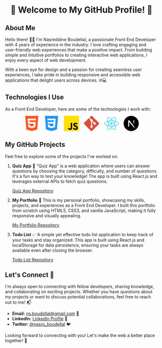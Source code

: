 <!-- Add a Header Image -->
<!-- 
<p align="center">
  <img src="https://www12.0zz0.com/2023/07/27/08/312609497.jpg" alt="Header Image" width="530" height="720">
</p>
-->
<h1 align="center">👋 Welcome to My GitHub Profile! 🚀</h1>

## About Me

Hello there! 👨‍💻 I'm Nasreddine Boudellal, a passionate Front End Developer with 4 years of experience in the industry. I love crafting engaging and user-friendly web experiences that make a positive impact. From building simple and intuitive portfolios to creating interactive web applications, I enjoy every aspect of web development.

With a keen eye for design and a passion for creating seamless user experiences, I take pride in building responsive and accessible web applications that delight users across devices. 🌐💻

## Technologies I Use

As a Front End Developer, here are some of the technologies I work with:

<div align="center">
  <img src="logos/html5.png" alt="HTML5 Logo" width="50" height="50">&nbsp;&nbsp;&nbsp;
  <img src="logos/css3.png" alt="CSS3 Logo" width="50" height="50">&nbsp;&nbsp;&nbsp;
  <img src="logos/js.png" alt="JavaScript Logo" width="50" height="50">&nbsp;&nbsp;&nbsp;
  <img src="logos/git.png" alt="Git Logo" width="50" height="50">&nbsp;&nbsp;&nbsp;
  <img src="logos/react.png" alt="React.js Logo" width="50" height="50">&nbsp;&nbsp;&nbsp;
  <img src="logos/nextjs.png" alt="Next.js Logo" width="50" height="50">
</div>

## My GitHub Projects

Feel free to explore some of the projects I've worked on:

1. **Quiz App** 🎯
   "Quiz App" is a web application where users can answer questions by choosing the category, difficulty, and number of questions. It's a fun way to test your knowledge! The app is built using React.js and leverages external APIs to fetch quiz questions.

   [Quiz App Repository](https://github.com/nasreddine19/Quiz-app)

2. **My Portfolio** 📂
   This is my personal portfolio, showcasing my skills, projects, and experiences as a Front End Developer. I built this portfolio from scratch using HTML5, CSS3, and vanilla JavaScript, making it fully responsive and visually appealing.

   [My Portfolio Repository](https://github.com/nasreddine19/my-portfolio)

3. **Todo List** ✅
   A simple yet effective todo list application to keep track of your tasks and stay organized. This app is built using React.js and localStorage for data persistence, ensuring your tasks are always available even after closing the browser.

   [Todo List Repository](https://github.com/nasreddine19/Todo-List)

## Let's Connect 🤝

I'm always open to connecting with fellow developers, sharing knowledge, and collaborating on exciting projects. Whether you have questions about my projects or want to discuss potential collaborations, feel free to reach out to me! 📬

- **Email:** [ns.boudellal@gmail.com](mailto:ns.boudellal@gmail.com) 📧
- **LinkedIn:** [LinkedIn Profile](https://www.linkedin.com/in/nasreddine-boudellal-2654b2285/) 💼
- **Twitter:** [@nasro_boudellal](https://twitter.com/nasro_boudellal) 🐦

Looking forward to connecting with you! Let's make the web a better place together! 🌈
